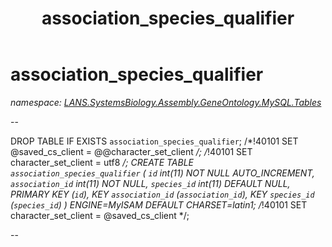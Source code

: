 ﻿---
title: association_species_qualifier
---

# association_species_qualifier
_namespace: [LANS.SystemsBiology.Assembly.GeneOntology.MySQL.Tables](N-LANS.SystemsBiology.Assembly.GeneOntology.MySQL.Tables.html)_

--
 
 DROP TABLE IF EXISTS `association_species_qualifier`;
 /*!40101 SET @saved_cs_client = @@character_set_client */;
 /*!40101 SET character_set_client = utf8 */;
 CREATE TABLE `association_species_qualifier` (
 `id` int(11) NOT NULL AUTO_INCREMENT,
 `association_id` int(11) NOT NULL,
 `species_id` int(11) DEFAULT NULL,
 PRIMARY KEY (`id`),
 KEY `association_id` (`association_id`),
 KEY `species_id` (`species_id`)
 ) ENGINE=MyISAM DEFAULT CHARSET=latin1;
 /*!40101 SET character_set_client = @saved_cs_client */;
 
 --




